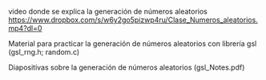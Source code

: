 video donde se explica la generación de números aleatorios
https://www.dropbox.com/s/w6y2go5pizwp4ru/Clase_Numeros_aleatorios.mp4?dl=0

Material para practicar la generación de números aleatorios con librería gsl (gsl_rng.h; random.c)

Diapositivas sobre la generación de números aleatorios (gsl_Notes.pdf)
